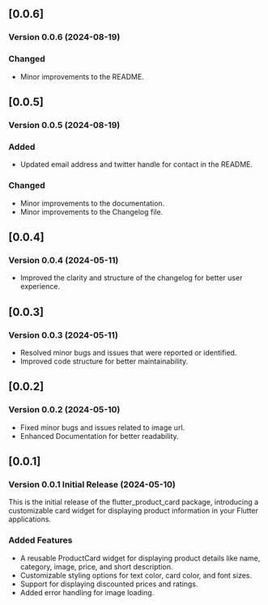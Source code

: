 ## [0.0.6]

### Version 0.0.6 (2024-08-19)

### Changed

* Minor improvements to the README.

## [0.0.5]

### Version 0.0.5 (2024-08-19)

### Added

* Updated email address and twitter handle for contact in the README.

### Changed

* Minor improvements to the documentation.
* Minor improvements to the Changelog file.

## [0.0.4] 

### Version 0.0.4 (2024-05-11)

* Improved the clarity and structure of the changelog for better user experience.

## [0.0.3] 

### Version 0.0.3 (2024-05-11)

* Resolved minor bugs and issues that were reported or identified.
* Improved code structure for better maintainability.

## [0.0.2] 

### Version 0.0.2 (2024-05-10)

* Fixed minor bugs and issues related to image url.
* Enhanced Documentation for better readability.

## [0.0.1] 

### Version 0.0.1 Initial Release (2024-05-10) 

This is the initial release of the flutter_product_card package, introducing a customizable card widget for displaying product information in your Flutter applications.

### Added Features

- A reusable ProductCard widget for displaying product details like name, category, image, price, and short description.
- Customizable styling options for text color, card color, and font sizes.
- Support for displaying discounted prices and ratings.
- Added error handling for image loading.

